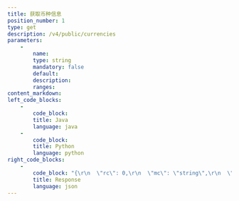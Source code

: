 ```yaml
---
title: 获取币种信息
position_number: 1
type: get
description: /v4/public/currencies
parameters:
    -
        name:
        type: string
        mandatory: false
        default:
        description:
        ranges:
content_markdown:
left_code_blocks:
    -
        code_block:
        title: Java
        language: java
    -
        code_block:
        title: Python
        language: python
right_code_blocks:
    -
        code_block: "{\r\n  \"rc\": 0,\r\n  \"mc\": \"string\",\r\n  \"ma\": [\r\n    {}\r\n  ],\r\n  \"result\": [\r\n    {\r\n       \"id\": 11,  //币种id\r\n      \"currency\": \"usdt\", //币种名称\r\n      \"fullName\": \"usdt\",  //币种全称\r\n      \"logo\": null,   //币种logo\r\n      \"cmcLink\": null,  //cmc链接\r\n      \"weight\": 100,    //权重\r\n      \"maxPrecision\": 6,  //精度\r\n      \"depositStatus\": 1,  //充值状态(0关闭 1开放)\r\n      \"withdrawStatus\": 1,  //提现状态(0关闭 1开放)\r\n      \"convertEnabled\": 1,  //小额资产兑换开关[0=关;1=开]\r\n      \"transferEnabled\": 1  //划转开关[0=关;1=开]\r\n    }\r\n  ]\r\n}"
        title: Response
        language: json
---
```

